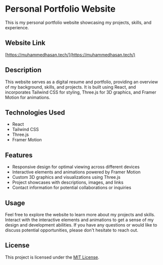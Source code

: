 # Personal Portfolio Website

This is my personal portfolio website showcasing my projects, skills, and experience.

## Website Link

[https://muhammedhasan.tech/](https://muhammedhasan.tech/)

## Description

This website serves as a digital resume and portfolio, providing an overview of my background, skills, and projects. It is built using React, and incorporates Tailwind CSS for styling, Three.js for 3D graphics, and Framer Motion for animations.

## Technologies Used

- React
- Tailwind CSS
- Three.js
- Framer Motion

## Features

- Responsive design for optimal viewing across different devices
- Interactive elements and animations powered by Framer Motion
- Custom 3D graphics and visualizations using Three.js
- Project showcases with descriptions, images, and links
- Contact information for potential collaborations or inquiries

## Usage

Feel free to explore the website to learn more about my projects and skills. Interact with the interactive elements and animations to get a sense of my design and development abilities. If you have any questions or would like to discuss potential opportunities, please don't hesitate to reach out.

## License

This project is licensed under the [MIT License](LICENSE).
